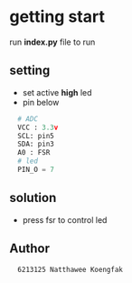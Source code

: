 # getting start

run **index.py** file to run

## setting
- set active **high** led
- pin below
```py
  # ADC
  VCC : 3.3v
  SCL: pin5
  SDA: pin3
  A0 : FSR
  # led
  PIN_O = 7
```
## solution
  - press fsr to control led

## Author
```
  6213125 Natthawee Koengfak
```